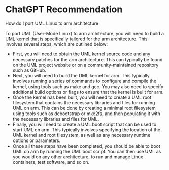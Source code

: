 # ChatGPT Recommendation

How do I port UML Linux to arm architecture

To port UML (User-Mode Linux) to arm architecture, you will need to build a UML kernel that is specifically tailored for the arm architecture. This involves several steps, which are outlined below:

* First, you will need to obtain the UML kernel source code and any necessary patches for the arm architecture. This can typically be found on the UML project website or on a community-maintained repository such as GitHub.
* Next, you will need to build the UML kernel for arm. This typically involves running a series of commands to configure and compile the kernel, using tools such as make and gcc. You may also need to specify additional build options or flags to ensure that the kernel is built for arm.
* Once the kernel has been built, you will need to create a UML root filesystem that contains the necessary libraries and files for running UML on arm. This can be done by creating a minimal root filesystem using tools such as debootstrap or mke2fs, and then populating it with the necessary libraries and files for UML.
* Finally, you will need to create a UML boot script that can be used to start UML on arm. This typically involves specifying the location of the UML kernel and root filesystem, as well as any necessary runtime options or parameters.
* Once all these steps have been completed, you should be able to boot UML on arm by running the UML boot script. You can then use UML as you would on any other architecture, to run and manage Linux containers, test software, and so on.

